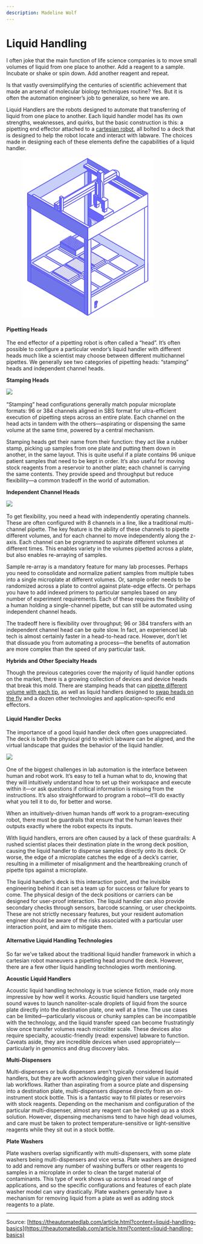 ```yaml
---
description: Madeline Wolf
---
```


# Liquid Handling

I often joke that the main function of life science companies is to move small volumes of liquid from one place to another. Add a reagent to a sample. Incubate or shake or spin down. Add another reagent and repeat.

Is that vastly oversimplifying the centuries of scientific achievement that made an arsenal of molecular biology techniques routine? Yes. But it is often the automation engineer’s job to generalize, so here we are.

Liquid Handlers are the robots designed to automate that transferring of liquid from one place to another. Each liquid handler model has its own strengths, weaknesses, and quirks, but the basic construction is this: a pipetting end effector attached to a [cartesian robot](https://theautomatedlab.com/article.html?content=lab-robots), all bolted to a deck that is designed to help the robot locate and interact with labware. The choices made in designing each of these elements define the capabilities of a liquid handler.

<figure><img src="../../.gitbook/assets/image (1) (1) (1) (1).png" alt="" width="351"><figcaption></figcaption></figure>

#### Pipetting Heads

The end effector of a pipetting robot is often called a “head”. It’s often possible to configure a particular vendor’s liquid handler with different heads much like a scientist may choose between different multichannel pipettes. We generally see two categories of pipetting heads: “stamping” heads and independent channel heads.



**Stamping Heads**



![](https://theautomatedlab.com/assets/images/content/stamp-96.png)

“Stamping” head configurations generally match popular microplate formats: 96 or 384 channels aligned in SBS format for ultra-efficient execution of pipetting steps across an entire plate. Each channel on the head acts in tandem with the others—aspirating or dispensing the same volume at the same time, powered by a central mechanism.

Stamping heads get their name from their function: they act like a rubber stamp, picking up samples from one plate and putting them down in another, in the same layout. This is quite useful if a plate contains 96 unique patient samples that need to be kept in order. It’s also useful for moving stock reagents from a reservoir to another plate; each channel is carrying the same contents. They provide speed and throughput but reduce flexibility—a common tradeoff in the world of automation.





**Independent Channel Heads**

![](https://theautomatedlab.com/assets/images/content/independent-8.png)



To get flexibility, you need a head with independently operating channels. These are often configured with 8 channels in a line, like a traditional multi-channel pipette. The key feature is the ability of these channels to pipette different volumes, and for each channel to move independently along the z-axis. Each channel can be programmed to aspirate different volumes at different times. This enables variety in the volumes pipetted across a plate, but also enables re-arraying of samples.

Sample re-array is a mandatory feature for many lab processes. Perhaps you need to consolidate and normalize patient samples from multiple tubes into a single microplate at different volumes. Or, sample order needs to be randomized across a plate to control against plate-edge effects. Or perhaps you have to add indexed primers to particular samples based on any number of experiment requirements. Each of these requires the flexibility of a human holding a single-channel pipette, but can still be automated using independent channel heads.

The tradeoff here is flexibility over throughput; 96 or 384 transfers with an independent channel head can be quite slow. In fact, an experienced lab tech is almost certainly faster in a head-to-head race. However, don’t let that dissuade you from automating a process—the benefits of automation are more complex than the speed of any particular task.

**Hybrids and Other Specialty Heads**

Though the previous categories cover the majority of liquid handler options on the market, there is a growing collection of devices and device heads that break this mold. There are stamping heads that can [pipette different volume with each tip](https://dynamicdevices.com/technology/#volume-verified-pipetting-technology), as well as liquid handlers designed to [swap heads on the fly](https://www.tecan.com/fluent-automated-workstation#features-benefits) and a dozen other technologies and application-specific end effectors.

#### Liquid Handler Decks

The importance of a good liquid handler deck often goes unappreciated. The deck is both the physical grid to which labware can be aligned, and the virtual landscape that guides the behavior of the liquid handler.

![](https://theautomatedlab.com/assets/images/content/deck.png)

One of the biggest challenges in lab automation is the interface between human and robot work. It’s easy to tell a human what to do, knowing that they will intuitively understand how to set up their workspace and execute within it—or ask questions if critical information is missing from the instructions. It’s also straightforward to program a robot—it’ll do exactly what you tell it to do, for better and worse.

When an intuitively-driven human hands off work to a program-executing robot, there must be guardrails that ensure that the human leaves their outputs exactly where the robot expects its inputs.

With liquid handlers, errors are often caused by a lack of these guardrails: A rushed scientist places their destination plate in the wrong deck position, causing the liquid handler to dispense samples directly onto its deck. Or worse, the edge of a microplate catches the edge of a deck’s carrier, resulting in a millimeter of misalignment and the heartbreaking crunch of pipette tips against a microplate.

The liquid handler’s deck is this interaction point, and the invisible engineering behind it can set a team up for success or failure for years to come. The physical design of the deck positions or carriers can be designed for user-proof interaction. The liquid handler can also provide secondary checks through sensors, barcode scanning, or user checkpoints. These are not strictly necessary features, but your resident automation engineer should be aware of the risks associated with a particular user interaction point, and aim to mitigate them.

#### Alternative Liquid Handling Technologies

So far we’ve talked about the traditional liquid handler framework in which a cartesian robot maneuvers a pipetting head around the deck. However, there are a few other liquid handling technologies worth mentioning.

**Acoustic Liquid Handlers**

Acoustic liquid handling technology is true science fiction, made only more impressive by how well it works. Acoustic liquid handlers use targeted sound waves to launch nanoliter-scale droplets of liquid from the source plate directly into the destination plate, one well at a time. The use cases can be limited—particularly viscous or chunky samples can be incompatible with the technology, and the liquid transfer speed can become frustratingly slow once transfer volumes reach microliter scale. These devices also require specialty, acoustic-friendly (read: expensive) labware to function. Caveats aside, they are incredible devices when used appropriately—particularly in genomics and drug discovery labs.

**Multi-Dispensers**

Multi-dispensers or bulk dispensers aren’t typically considered liquid handlers, but they are worth acknowledging given their value in automated lab workflows. Rather than aspirating from a source plate and dispensing into a destination plate, multi-dispensers dispense directly from an on-instrument stock bottle. This is a fantastic way to fill plates or reservoirs with stock reagents. Depending on the mechanism and configuration of the particular multi-dispenser, almost any reagent can be hooked up as a stock solution. However, dispensing mechanisms tend to have high dead volumes, and care must be taken to protect temperature-sensitive or light-sensitive reagents while they sit out in a stock bottle.

**Plate Washers**

Plate washers overlap significantly with multi-dispensers, with some plate washers being multi-dispensers and vice versa. Plate washers are designed to add and remove any number of washing buffers or other reagents to samples in a microplate in order to clean the target material of contaminants. This type of work shows up across a broad range of applications, and so the specific configurations and features of each plate washer model can vary drastically. Plate washers generally have a mechanism for removing liquid from a plate as well as adding stock reagents to a plate.

***

Source: [https://theautomatedlab.com/article.html?content=liquid-handling-basics](https://theautomatedlab.com/article.html?content=liquid-handling-basics)
